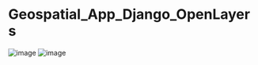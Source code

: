 # Geospatial_App_Django_OpenLayers
![image](https://user-images.githubusercontent.com/67262626/233309105-73808e5c-dcff-4cb1-87c9-cb82c89dab9c.png)
![image](https://user-images.githubusercontent.com/67262626/233309714-ff8f5515-7e7d-4aa4-9eb5-2ba9a4f35f81.png)

